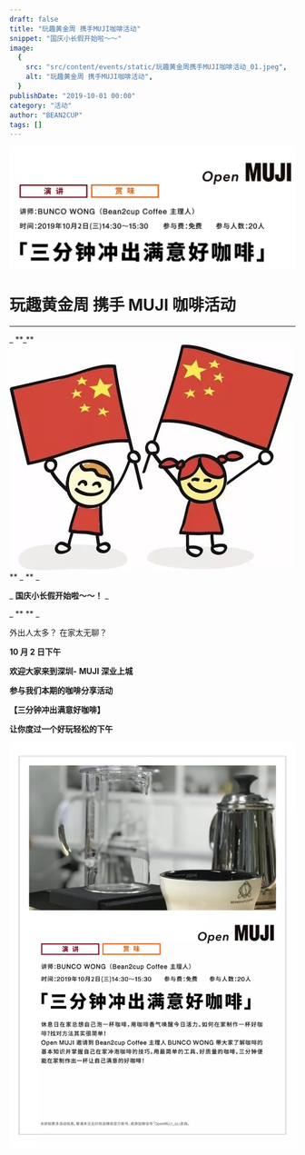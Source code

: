 ```yaml
---
draft: false
title: "玩趣黄金周 携手MUJI咖啡活动"
snippet: "国庆小长假开始啦～～"
image:
  {
    src: "src/content/events/static/玩趣黄金周携手MUJI咖啡活动_01.jpeg",
    alt: "玩趣黄金周 携手MUJI咖啡活动",
  }
publishDate: "2019-10-01 00:00"
category: "活动"
author: "BEAN2CUP"
tags: []
---
```


![cover_image](./static/玩趣黄金周携手MUJI咖啡活动_01.jpeg)

# 玩趣黄金周 携手 MUJI 咖啡活动

---

_
\*\*_**![](./static/玩趣黄金周携手MUJI咖啡活动_02.jpeg)
** _ \*\* _

_ **国庆小长假开始啦～～！** _

_ \*\*
\*\* _

外出人太多？ 在家太无聊？

**10 月 2 日下午**

**欢迎大家来到深圳-** **MUJI 深业上城**

**参与我们本期的咖啡分享活动**

**【三分钟冲出满意好咖啡】**

**让你度过一个好玩轻松的下午**

![](./static/玩趣黄金周携手MUJI咖啡活动_03.jpeg)

